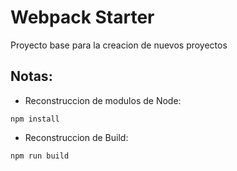 # Webpack Starter

Proyecto base para la creacion de nuevos proyectos

## Notas:
- Reconstruccion de modulos de Node:
```
npm install
```

- Reconstruccion de Build:
```
npm run build
```